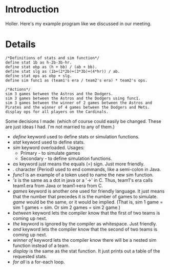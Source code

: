 # Introduction #

Holler. Here's my example program like we discussed in our meeting.


# Details #

```
/*Definitions of stats and sim function*/
define stat 1b as h-2b-3b-hr.
define stat obp as (h + bb) / (ab + bb).
define stat slg as (1b+(2*2b)+(3*3b)+(4*hr)) / ab.
define stat ops as obp + slg.
define sim func1 as (team1's era / team2's era) * team2's ops.

/*Actions*/
sim 3 games between the Astros and the Dodgers.
sim 3 games between the Astros and the Dodgers using func1.
sim 3 games between the winner of 2 games between the Astros and Pirates and the winner of 4 games between the Dodgers and Mets.
display ops for all players on the Cardinals.
```

Some decisions I made: (which of course could easily be changed. These are just ideas I had. I'm not married to any of them.)
  * _define_ keyword used to define stats or simulation functions.
  * _stat_ keyword used to define stats.
  * _sim_ keyword overloaded. Usages:
    * Primary - to simulate games
    * Secondary - to define simulation functions.
  * _as_ keyword just means the equals (=) sign. Just more friendly.
  * _._ character (Period) used to end commands, like a semi-colon in Java.
  * _func1_ is an example of a token used to name the new sim function.
  * _'s_ is the same as a dot in java or a '->' in C. Thus, team1's era calls team1.era from Java or team1->era from C.
  * _games_ keyword is another one used for friendly language. It just means that the number that precedes it is the number of games to simulate. _game_ would be the same, or it would be implied. (That is, sim 1 game = sim 1 games = sim. Or sim 2 games = sim 2 game.)
  * _between_ keyword lets the compiler know that the first of two teams is coming up next.
  * _the_ keyword is ignored by the compiler as whitespace. Just friendly.
  * _and_ keyword lets the compiler know that the second of two teams is coming up next.
  * _winner of_ keyword lets the compiler know there will be a nested sim function instead of a team.
  * _display_ is the same as the stat function. It just prints out a table of the requested stats.
  * _for all_ is a for-each loop.